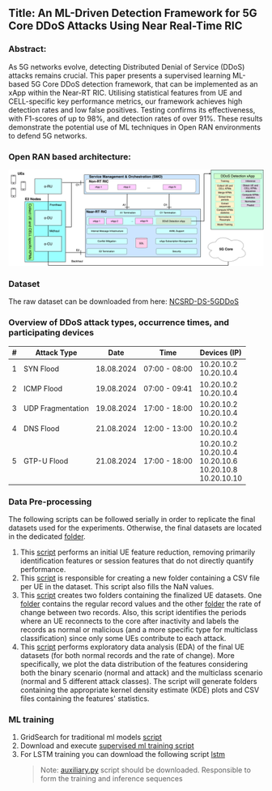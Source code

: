 ## Title: An ML-Driven Detection Framework for 5G Core DDoS Attacks Using Near Real-Time RIC
### Abstract:
As 5G networks evolve, detecting Distributed Denial of Service (DDoS) attacks remains crucial. This paper presents a supervised learning ML-based 5G Core DDoS detection framework, that can be implemented as an xApp within the Near-RT RIC. Utilising statistical features from UE and CELL-specific key performance metrics, our framework achieves high detection rates and low false positives. Testing confirms its effectiveness, with F1-scores of up to 98\%, and detection rates of over 91\%. These results demonstrate the potential use of ML techniques in Open RAN environments to defend 5G networks.

### Open RAN based architecture:
![plot](https://github.com/sotirischatzimiltis/DDoS_5G_network_KPM/blob/main/Figrures/arch_working_final_letter.png)

### Dataset
The raw dataset can be downloaded from here: [NCSRD-DS-5GDDoS](https://zenodo.org/records/13900057)

### Overview of DDoS attack types, occurrence times, and participating devices

| #  | Attack Type       | Date       | Time              | Devices (IP)                                     |
|----|--------------------|------------|-------------------|--------------------------------------------------|
| 1  | SYN Flood         | 18.08.2024 | 07:00 - 08:00    | 10.20.10.2<br>10.20.10.4                         |
| 2  | ICMP Flood        | 19.08.2024 | 07:00 - 09:41    | 10.20.10.2<br>10.20.10.4                         |
| 3  | UDP Fragmentation | 19.08.2024 | 17:00 - 18:00    | 10.20.10.2<br>10.20.10.4                         |
| 4  | DNS Flood         | 21.08.2024 | 12:00 - 13:00    | 10.20.10.2<br>10.20.10.4                         |
| 5  | GTP-U Flood       | 21.08.2024 | 17:00 - 18:00    | 10.20.10.2<br>10.20.10.4<br>10.20.10.6<br>10.20.10.8<br>10.20.10.10 |


### Data Pre-processing
The following scripts can be followed serially in order to replicate the final datasets used for the experiments. Otherwise, the final datasets are located in the dedicated [folder](https://github.com/sotirischatzimiltis/ML_framework_DDoS_5G/tree/main/Datasets).
1. This [script](https://github.com/sotirischatzimiltis/ML_framework_DDoS_5G/blob/main/Scripts/UE_Initial_Feature_Drop_01.ipynb) performs an initial UE feature reduction, removing primarily identification features or session features that do not directly quantify performance. 
2. This [script](https://github.com/sotirischatzimiltis/ML_framework_DDoS_5G/blob/main/Scripts/Per_UE_Dataset_Creation_02.ipynb) is responsible for creating a new folder containing a CSV file per UE in the dataset. This script also fills the NaN values. 
3. This [script](https://github.com/sotirischatzimiltis/ML_framework_DDoS_5G/blob/main/Scripts/Final_per_UE_datasets_03.ipynb) creates two folders containing the finalized UE datasets. One [folder](https://github.com/sotirischatzimiltis/ML_framework_DDoS_5G/tree/main/Datasets/UE_datasets) contains the regular record values and the other [folder](https://github.com/sotirischatzimiltis/ML_framework_DDoS_5G/tree/main/Datasets/UE_datasets_roc) the rate of change between two records. Also, this script identifies the periods where an UE reconnects to the core after inactivity and labels the records as normal or malicious (and a more specific type for multiclass classification) since only some UEs contribute to each attack.
4. This [script](https://github.com/sotirischatzimiltis/ML_framework_DDoS_5G/blob/main/Scripts/Exploratory_Data_Analysis_04.ipynb) performs exploratory data analysis (EDA) of the final UE datasets (for both normal records and the rate of change). More specifically, we plot the data distribution of the features considering both the binary scenario (normal and attack) and the multiclass scenario (normal and 5 different attack classes). The script will generate folders containing the appropriate kernel density estimate (KDE) plots and CSV files containing the features' statistics. 
   
### ML training
1. GridSearch for traditional ml models [script](https://github.com/sotirischatzimiltis/DDoS_5G_network_KPM/blob/main/Scripts/gridsearch_cv.ipynb)
1. Download and execute [supervised ml training script](https://github.com/sotirischatzimiltis/DDoS_5G_network_KPM/blob/main/Scripts/supervised_learning_approach.py)
2. For LSTM training you can download the following script [lstm](https://github.com/sotirischatzimiltis/DDoS_5G_network_KPM/blob/main/Scripts/lstm.ipynb)
   > Note: [auxiliary.py](https://github.com/sotirischatzimiltis/DDoS_5G_network_KPM/blob/main/Scripts/auxiliary.py) script should be downloaded. Responsible to form the training and inference sequences
